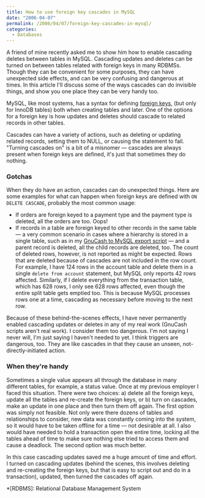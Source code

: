 ```yaml
---
title: How to use foreign key cascades in MySQL
date: "2006-04-07"
permalink: /2006/04/07/foreign-key-cascades-in-mysql/
categories:
  - Databases
---
```

A friend of mine recently asked me to show him how to enable cascading deletes between tables in MySQL. Cascading updates and deletes can be turned on between tables related with foreign keys in many RDBMSs. Though they can be convenient for some purposes, they can have unexpected side effects, and can be very confusing and dangerous at times. In this article I'll discuss some of the ways cascades can do invisible things, and show you one place they can be very handy too.

MySQL, like most systems, has a syntax for defining [foreign keys][1], (but only for InnoDB tables) both when creating tables and later. One of the options for a foreign key is how updates and deletes should cascade to related records in other tables.

Cascades can have a variety of actions, such as deleting or updating related records, setting them to NULL, or causing the statement to fail. "Turning cascades on" is a bit of a misnomer &#8212; cascades are always present when foreign keys are defined, it's just that sometimes they do nothing.

### Gotchas

When they do have an action, cascades can do unexpected things. Here are some examples for what can happen when foreign keys are defined with `ON DELETE CASCADE`, probably the most common usage:

*   If orders are foreign keyed to a payment type and the payment type is deleted, all the orders are too. Oops!
*   If records in a table are foreign keyed to other records in the same table &#8212; a very common scenario in cases where a hierarchy is stored in a single table, such as in my [GnuCash to MySQL export script][2] &#8212; and a parent record is deleted, all the child records are deleted, too. The count of deleted rows, however, is not reported as might be expected. Rows that are deleted because of cascades are not included in the row count. For example, I have 124 rows in the account table and delete them in a single `delete from account` statement, but MySQL only reports 42 rows affected. Similarly, if I delete everything from the transaction table, which has 628 rows, I only see 628 rows affected, even though the entire split table gets emptied too. This is because MySQL processes rows one at a time, cascading as necessary before moving to the next row.

Because of these behind-the-scenes effects, I have never permanently enabled cascading updates or deletes in any of my real work (GnuCash scripts aren't real work). I consider them too dangerous. I'm not saying I never will, I'm just saying I haven't needed to yet. I think triggers are dangerous, too. They are like cascades in that they cause an unseen, not-directly-initiated action.

### When they're handy

Sometimes a single value appears all through the database in many different tables, for example, a status value. Once at my previous employer I faced this situation. There were two choices: a) delete all the foreign keys, update all the tables and re-create the foreign keys, or b) turn on cascades, make an update in one place and then turn them off again. The first option was simply not feasible. Not only were there dozens of tables and relationships to consider, new data was constantly coming into the system, so it would have to be taken offline for a time &#8212; not desirable at all. I also would have needed to hold a transaction open the entire time, locking all the tables ahead of time to make sure nothing else tried to access them and cause a deadlock. The second option was much better.

In this case cascading updates saved me a huge amount of time and effort. I turned on cascading updates (behind the scenes, this involves deleting and re-creating the foreign keys, but that is easy to script out and do in a transaction), updated, then turned the cascades off again.

 *[RDBMS]: Relational Database Management System

 [1]: http://dev.mysql.com/doc/refman/5.0/en/innodb-foreign-key-constraints.html
 [2]: /blog/2006/03/12/gnucash-to-mysql-export-script/
